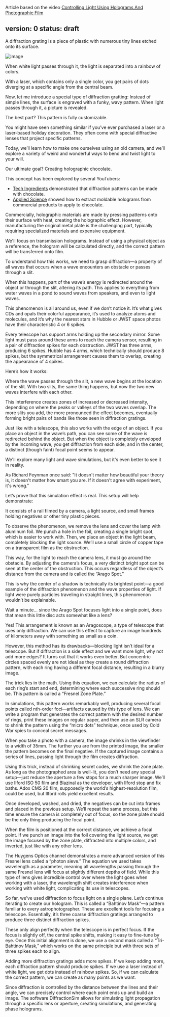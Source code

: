 Article based on the video [Controlling Light Using Holograms And Photographic Film
](https://youtu.be/atg1PN1sZfg)

version: 0
status: draft
---

A diffraction grating is a piece of plastic with numerous tiny lines etched onto its surface.

![image](https://github.com/user-attachments/assets/9e1ada04-a408-40a8-a791-5e7d7e87da96)

When white light passes through it, the light is separated into a rainbow of colors.

With a laser, which contains only a single color, you get pairs of dots diverging at a specific angle from the central beam.

Now, let me introduce a special type of diffraction gratting: Instead of simple lines, the surface is engraved with a funky, wavy pattern. When light passes through it, a picture is revealed.

The best part? This pattern is fully customizable.

You might have seen something similar if you’ve ever purchased a laser or a laser-based holiday decoration. They often come with special diffractive lenses that project specific patterns.

Today, we’ll learn how to make one ourselves using an old camera, and we’ll explore a variety of weird and wonderful ways to bend and twist light to your will.

Our ultimate goal? Creating holographic chocolate.

This concept has been explored by several YouTubers:

- [Tech Ingredients](https://youtu.be/SoTi0tM4yQ8?si=z0cJSJm8E1TbZ620) demonstrated that diffraction patterns can be made with chocolate.
- [Applied Science](https://youtu.be/UsDnkrDvkBo?si=tB0IB6f79oFPYJZR) showed how to extract moldable holograms from commercial products to apply to chocolate.

Commercially, holographic materials are made by pressing patterns onto their surface with heat, creating the holographic effect. However, manufacturing the original metal plate is the challenging part, typically requiring specialized materials and expensive equipment.

We'll focus on transmission holograms. Instead of using a physical object as a reference, the hologram will be calculated directly, and the correct pattern will be transferred onto film.

To understand how this works, we need to grasp diffraction—a property of all waves that occurs when a wave encounters an obstacle or passes through a slit.

When this happens, part of the wave’s energy is redirected around the object or through the slit, altering its path. This applies to everything from water waves in a pond to sound waves from speakers, and even to light waves.

This phenomenon is all around us, even if we don’t notice it. It’s what gives CDs and opals their colorful appearance, it’s used to analyze atoms and molecules, and it’s why the nearest stars in Hubble or JWST space photos have their characteristic 4 or 6 spikes.

Every telescope has support arms holding up the secondary mirror. Some light must pass around these arms to reach the camera sensor, resulting in a pair of diffraction spikes for each obstruction. JWST has three arms, producing 6 spikes. Hubble has 4 arms, which technically should produce 8 spikes, but the symmetrical arrangement causes them to overlap, creating the appearance of 4 spikes.

Here’s how it works:

Where the wave passes through the slit, a new wave begins at the location of the slit. With two slits, the same thing happens, but now the two new waves interfere with each other.

This interference creates zones of increased or decreased intensity, depending on where the peaks or valleys of the two waves overlap. The more slits you add, the more pronounced the effect becomes, eventually forming bright pairs of bands like those seen in diffraction gratings.

Just like with a telescope, this also works with the edge of an object. If you place an object in the wave’s path, you can see some of the wave is redirected behind the object. But when the object is completely enveloped by the incoming wave, you get diffraction from each side, and in the center, a distinct (though faint) focal point seems to appear.

We'll explore many light and wave simulations, but it's even better to see it in reality.

As Richard Feynman once said: "It doesn't matter how beautiful your theory is, it doesn't matter how smart you are. If it doesn't agree with experiment, it's wrong."

Let’s prove that this simulation effect is real. This setup will help demonstrate:

It consists of a rail filmed by a camera, a light source, and small frames holding negatives or other tiny plastic pieces.

To observe the phenomenon, we remove the lens and cover the lamp with aluminum foil. We punch a hole in the foil, creating a single bright spot, which is easier to work with. Then, we place an object in the light beam, completely blocking the light source. We’ll use a small circle of copper tape on a transparent film as the obstruction.

This way, for the light to reach the camera lens, it must go around the obstacle. By adjusting the camera’s focus, a very distinct bright spot can be seen at the center of the obstruction. This occurs regardless of the object’s distance from the camera and is called the “Arago Spot.”

This is why the center of a shadow is technically its brightest point—a good example of the diffraction phenomenon and the wave properties of light. If light were purely particles traveling in straight lines, this phenomenon wouldn’t be explainable.

Wait a minute… since the Arago Spot focuses light into a single point, does that mean this little disc acts somewhat like a lens?

Yes! This arrangement is known as an Aragoscope, a type of telescope that uses only diffraction. We can use this effect to capture an image hundreds of kilometers away with something as small as a coin.

However, this method has its drawbacks—blocking light isn’t ideal for a telescope. But if diffraction is a side effect and we want more light, why not add more edges? It turns out that it works even better. But concentric circles spaced evenly are not ideal as they create a round diffraction pattern, with each ring having a different focal distance, resulting in a blurry image.

The trick lies in the math. Using this equation, we can calculate the radius of each ring’s start and end, determining where each successive ring should be. This pattern is called a “Fresnel Zone Plate.”

In simulations, this pattern works remarkably well, producing several focal points called nth-order foci—artifacts caused by this type of lens. We can write a program that generates the correct pattern with the desired number of rings, print these images on regular paper, and then use an SLR camera to shrink the pattern using the “micro dots” technique, once used by Cold War spies to conceal secret messages.

When you take a photo with a camera, the image shrinks in the viewfinder to a width of 35mm. The further you are from the printed image, the smaller the pattern becomes on the final negative. If the captured image contains a series of lines, passing light through the film creates diffraction.

Using this trick, instead of shrinking secret codes, we shrink the zone plate. As long as the photographed area is well-lit, you don’t need any special setup—just reduce the aperture a few stops for a much sharper image. We’ll use Ilford ISO 50 film and Blazinal as the developer, with Ilford stop and fix baths. Adox CMS 20 film, supposedly the world’s highest-resolution film, could be used, but Ilford rolls yield excellent results.

Once developed, washed, and dried, the negatives can be cut into frames and placed in the previous setup. We’ll repeat the same process, but this time ensure the camera is completely out of focus, so the zone plate should be the only thing producing the focal point.

When the film is positioned at the correct distance, we achieve a focal point. If we punch an image into the foil covering the light source, we get the image focused by the zone plate, diffracted into multiple colors, and inverted, just like with any other lens.

The Huygens Optics channel demonstrates a more advanced version of this Fresnel lens called a “photon sieve.” The equation we used takes wavelength as a parameter, meaning all wavelengths passing through the same Fresnel lens will focus at slightly different depths of field. While this type of lens gives incredible control over where the light goes when working with a laser, the wavelength shift creates interference when working with white light, complicating its use in telescopes.

So far, we’ve used diffraction to focus light on a single plane. Let’s continue iterating to create our hologram. This is called a “Bahtinov Mask”—a pattern familiar to every astrophotographer. These are excellent tools for focusing a telescope. Essentially, it’s three coarse diffraction gratings arranged to produce three distinct diffraction spikes.

These only align perfectly when the telescope is in perfect focus. If the focus is slightly off, the central spike shifts, making it easy to fine-tune by eye. Once this initial alignment is done, we use a second mask called a “Tri-Bahtinov Mask,” which works on the same principle but with three sets of three spikes each to align.

Adding more diffraction gratings adds more spikes. If we keep adding more, each diffraction pattern should produce spikes. If we use a laser instead of white light, we get dots instead of rainbow spikes. So, if we can calculate the correct pattern, we can create as many points as we want.

Since diffraction is controlled by the distance between the lines and their angle, we can precisely control where each point ends up and build an image. The software DiffractionSim allows for simulating light propagation through a specific lens or aperture, creating simulations, and generating phase holograms.
